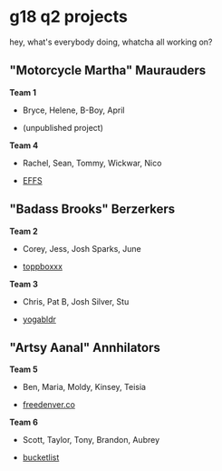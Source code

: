 # g18 q2 projects

hey, what's everybody doing, whatcha all working on?

## "Motorcycle Martha" Maurauders

__Team 1__ 

* Bryce, Helene, B-Boy, April

* (unpublished project)

__Team 4__ 

* Rachel, Sean, Tommy, Wickwar, Nico

* [EFFS](https://github.com/NicolasAndruzzi/EagleForceFalconStrike)

## "Badass Brooks" Berzerkers

__Team 2__ 

* Corey, Jess, Josh Sparks, June

* [toppboxxx](https://github.com/junegradtshaw/toppbox)

__Team 3__ 

* Chris, Pat B, Josh Silver, Stu

* [yogabldr](https://github.com/Stuwert/yoga-builder)

## "Artsy Aanal" Annhilators

__Team 5__ 

* Ben, Maria, Moldy, Kinsey, Teisia

* [freedenver.co](https://github.com/bge1234/team-5-group-project)

__Team 6__ 

* Scott, Taylor, Tony, Brandon, Aubrey

* [bucketlist](https://github.com/tsmit291/bucketlist)
